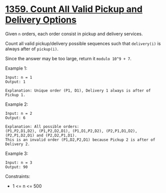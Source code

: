 # [1359. Count All Valid Pickup and Delivery Options](https://leetcode.com/problems/count-all-valid-pickup-and-delivery-options/)
 
Given `n` orders, each order consist in pickup and delivery services. 

Count all valid pickup/delivery possible sequences such that `delivery(i)` is always after of `pickup(i)`. 

Since the answer may be too large, return it `modulo 10^9 + 7`.

 
Example 1:

    Input: n = 1
    Output: 1

    Explanation: Unique order (P1, D1), Delivery 1 always is after of Pickup 1.

Example 2:

    Input: n = 2
    Output: 6

    Explanation: All possible orders: 
    (P1,P2,D1,D2), (P1,P2,D2,D1), (P1,D1,P2,D2), (P2,P1,D1,D2), (P2,P1,D2,D1) and (P2,D2,P1,D1).
    This is an invalid order (P1,D2,P2,D1) because Pickup 2 is after of Delivery 2.
    
Example 3:

    Input: n = 3
    Output: 90
 

Constraints:

* 1 <= n <= 500